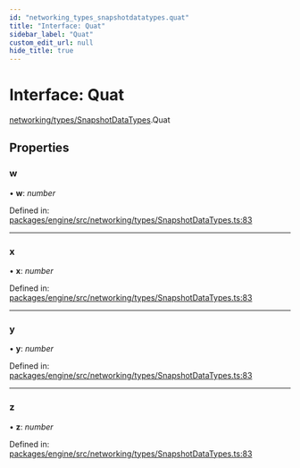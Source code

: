 ```yaml
---
id: "networking_types_snapshotdatatypes.quat"
title: "Interface: Quat"
sidebar_label: "Quat"
custom_edit_url: null
hide_title: true
---
```


# Interface: Quat

[networking/types/SnapshotDataTypes](../modules/networking_types_snapshotdatatypes.md).Quat

## Properties

### w

• **w**: *number*

Defined in: [packages/engine/src/networking/types/SnapshotDataTypes.ts:83](https://github.com/xr3ngine/xr3ngine/blob/716a06460/packages/engine/src/networking/types/SnapshotDataTypes.ts#L83)

___

### x

• **x**: *number*

Defined in: [packages/engine/src/networking/types/SnapshotDataTypes.ts:83](https://github.com/xr3ngine/xr3ngine/blob/716a06460/packages/engine/src/networking/types/SnapshotDataTypes.ts#L83)

___

### y

• **y**: *number*

Defined in: [packages/engine/src/networking/types/SnapshotDataTypes.ts:83](https://github.com/xr3ngine/xr3ngine/blob/716a06460/packages/engine/src/networking/types/SnapshotDataTypes.ts#L83)

___

### z

• **z**: *number*

Defined in: [packages/engine/src/networking/types/SnapshotDataTypes.ts:83](https://github.com/xr3ngine/xr3ngine/blob/716a06460/packages/engine/src/networking/types/SnapshotDataTypes.ts#L83)
